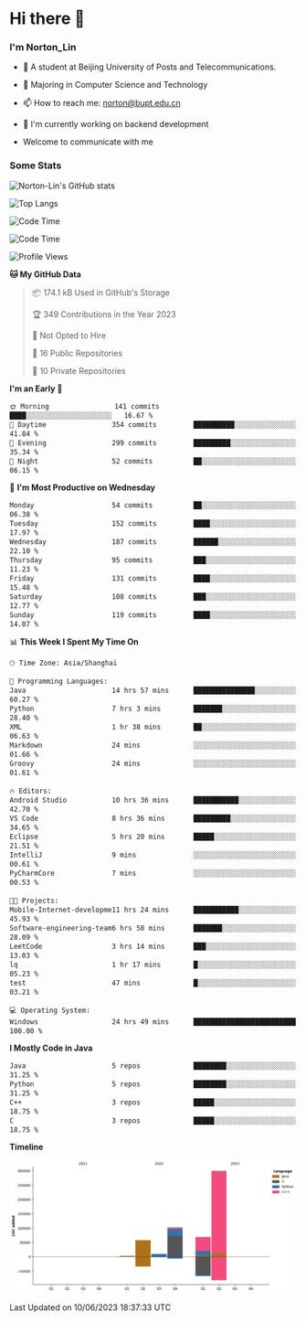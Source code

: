 
# Hi there 👋

### I'm Norton_Lin
- 🏫 A student at Beijing University of Posts and Telecommunications.
- 🌱 Majoring in Computer Science and Technology
- 📫 How to reach me: norton@bupt.edu.cn
- 🌱 I'm currently working on backend development

- Welcome to communicate with me

### Some Stats
![Norton-Lin's GitHub stats](https://github-readme-stats.vercel.app/api?username=Norton-Lin&count_private=true&show_icons=true&theme=radical)

![Top Langs](https://github-readme-stats.vercel.app/api/top-langs/?username=Norton-Lin&langs_count=8&layout=compact)

![Code Time](https://github-readme-stats.vercel.app/api/wakatime?username=Norton_Lin)

<!--START_SECTION:waka-->
![Code Time](http://img.shields.io/badge/Code%20Time-299%20hrs%2049%20mins-blue)

![Profile Views](http://img.shields.io/badge/Profile%20Views-148-blue)

**🐱 My GitHub Data** 

> 📦 174.1 kB Used in GitHub's Storage 
 > 
> 🏆 349 Contributions in the Year 2023
 > 
> 🚫 Not Opted to Hire
 > 
> 📜 16 Public Repositories 
 > 
> 🔑 10 Private Repositories 
 > 
**I'm an Early 🐤** 

```text
🌞 Morning                141 commits         ████░░░░░░░░░░░░░░░░░░░░░   16.67 % 
🌆 Daytime                354 commits         ██████████░░░░░░░░░░░░░░░   41.84 % 
🌃 Evening                299 commits         █████████░░░░░░░░░░░░░░░░   35.34 % 
🌙 Night                  52 commits          ██░░░░░░░░░░░░░░░░░░░░░░░   06.15 % 
```
📅 **I'm Most Productive on Wednesday** 

```text
Monday                   54 commits          ██░░░░░░░░░░░░░░░░░░░░░░░   06.38 % 
Tuesday                  152 commits         ████░░░░░░░░░░░░░░░░░░░░░   17.97 % 
Wednesday                187 commits         ██████░░░░░░░░░░░░░░░░░░░   22.10 % 
Thursday                 95 commits          ███░░░░░░░░░░░░░░░░░░░░░░   11.23 % 
Friday                   131 commits         ████░░░░░░░░░░░░░░░░░░░░░   15.48 % 
Saturday                 108 commits         ███░░░░░░░░░░░░░░░░░░░░░░   12.77 % 
Sunday                   119 commits         ████░░░░░░░░░░░░░░░░░░░░░   14.07 % 
```


📊 **This Week I Spent My Time On** 

```text
🕑︎ Time Zone: Asia/Shanghai

💬 Programming Languages: 
Java                     14 hrs 57 mins      ███████████████░░░░░░░░░░   60.27 % 
Python                   7 hrs 3 mins        ███████░░░░░░░░░░░░░░░░░░   28.40 % 
XML                      1 hr 38 mins        ██░░░░░░░░░░░░░░░░░░░░░░░   06.63 % 
Markdown                 24 mins             ░░░░░░░░░░░░░░░░░░░░░░░░░   01.66 % 
Groovy                   24 mins             ░░░░░░░░░░░░░░░░░░░░░░░░░   01.61 % 

🔥 Editors: 
Android Studio           10 hrs 36 mins      ███████████░░░░░░░░░░░░░░   42.70 % 
VS Code                  8 hrs 36 mins       █████████░░░░░░░░░░░░░░░░   34.65 % 
Eclipse                  5 hrs 20 mins       █████░░░░░░░░░░░░░░░░░░░░   21.51 % 
IntelliJ                 9 mins              ░░░░░░░░░░░░░░░░░░░░░░░░░   00.61 % 
PyCharmCore              7 mins              ░░░░░░░░░░░░░░░░░░░░░░░░░   00.53 % 

🐱‍💻 Projects: 
Mobile-Internet-developme11 hrs 24 mins      ███████████░░░░░░░░░░░░░░   45.93 % 
Software-engineering-team6 hrs 58 mins       ███████░░░░░░░░░░░░░░░░░░   28.09 % 
LeetCode                 3 hrs 14 mins       ███░░░░░░░░░░░░░░░░░░░░░░   13.03 % 
lq                       1 hr 17 mins        █░░░░░░░░░░░░░░░░░░░░░░░░   05.23 % 
test                     47 mins             █░░░░░░░░░░░░░░░░░░░░░░░░   03.21 % 

💻 Operating System: 
Windows                  24 hrs 49 mins      █████████████████████████   100.00 % 
```

**I Mostly Code in Java** 

```text
Java                     5 repos             ████████░░░░░░░░░░░░░░░░░   31.25 % 
Python                   5 repos             ████████░░░░░░░░░░░░░░░░░   31.25 % 
C++                      3 repos             █████░░░░░░░░░░░░░░░░░░░░   18.75 % 
C                        3 repos             █████░░░░░░░░░░░░░░░░░░░░   18.75 % 
```



**Timeline**

![Lines of Code chart](https://raw.githubusercontent.com/Norton-Lin/Norton-Lin/main/assets/bar_graph.png)


 Last Updated on 10/06/2023 18:37:33 UTC
<!--END_SECTION:waka-->
